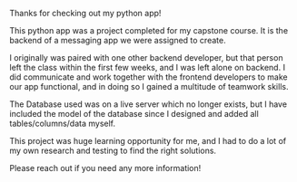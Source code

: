 Thanks for checking out my python app!

This python app was a project completed for my capstone course. It is the backend of a messaging app we were assigned to create. 

I originally was paired with one other backend developer, but that person left the class within the first few weeks, and I was left alone on backend. I did communicate and work together with the frontend developers to make our app functional, and in doing so I gained a multitude of teamwork skills. 

The Database used was on a live server which no longer exists, but I have included the model of the database since I designed and added all tables/columns/data myself.

This project was huge learning opportunity for me, and I had to do a lot of my own research and testing to find the right solutions. 

Please reach out if you need any more information!